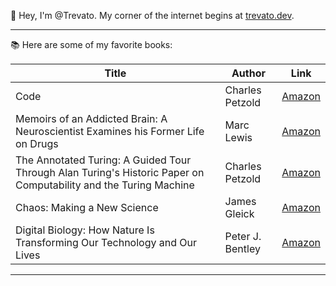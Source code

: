 👋 Hey, I'm @Trevato. My corner of the internet begins at [trevato.dev](https://trevato.dev).

---

📚 Here are some of my favorite books:

| Title | Author | Link |
|-------|--------|------|
| Code | Charles Petzold | [Amazon](https://www.amazon.com/dp/0735611319?ref=ppx_yo2ov_dt_b_fed_asin_title) |
| Memoirs of an Addicted Brain: A Neuroscientist Examines his Former Life on Drugs | Marc Lewis | [Amazon](https://www.amazon.com/Memoirs-Addicted-Brain-Neuroscientist-Examines/dp/1610391470/ref=tmm_hrd_swatch_0?_encoding=UTF8&qid=&sr=) |
| The Annotated Turing: A Guided Tour Through Alan Turing's Historic Paper on Computability and the Turing Machine | Charles Petzold | [Amazon](https://www.amazon.com/Annotated-Turing-Through-Historic-Computability/dp/0470229055) |
| Chaos: Making a New Science | James Gleick | [Amazon](https://www.amazon.com/Chaos-making-science-January-Paperback/dp/B015QKZII2/ref=sr_1_5?crid=1XDOJW8Y6SEEO&dib=eyJ2IjoiMSJ9.EzcerwHdif1WUTjspt072XeU9HlXeIzSq1Kgwvd4IFT9VcLZ2DTHKRR35AyQ_BzRAHOn6lC6K4toX5HWXVyhoSkZ-VTjSfSKDX8TilvFyTFtD_1Kbrey5TvJreiP46sVn5kc6zzQutI90qQnz4s7B5iYxhQ5yDuqVHBXhjZxN-vSWVYIhUwPwZ7hqJgYO_h-T-qtWruT8IfzukmZmDunlucnIrq2LwS9Fk-1Hj9yd9U.KGlNKtXlRl9TAOvDSI2FtpZlSyfdK6JLgdEcKm05-1U&dib_tag=se&keywords=chaos+book+james+gleick&qid=1726690459&sprefix=chaos+james%2Caps%2C125&sr=8-5) |
| Digital Biology: How Nature Is Transforming Our Technology and Our Lives | Peter J. Bentley | [Amazon](https://www.amazon.com/Digital-Biology-Nature-Transforming-Technology-ebook/dp/B003L77VDS/ref=mp_s_a_1_1?crid=2VW2FY7DCFR7Y&dib=eyJ2IjoiMSJ9.aY0WY2B2VmX1rf-9Gp4Ceszgw8dz_m35l0WAq_2ZJknNnAKFwPrU5jo-4uo_xCdyn7NeA01sQ-0qF0OcaYi65rwDYSUBmstW3zqx6OMmLTU8DqFDE33S2ZgIRZq_gOWfSj23j4MGQTH2e7G-s8IvpMUfvHvrl0at00bwxAdbLCyv58tD_9Xy7qYtPETqnf-skgzhWymT0qgIhBntBKl3Vg.qjimhpyn3tMj-kjbSMpqwAGPg0qhDU-JkH2z1eyaQY4&dib_tag=se&keywords=digital+biology&qid=1747367257&sprefix=digital+biolo%2Caps%2C187&sr=8-1) |

---
